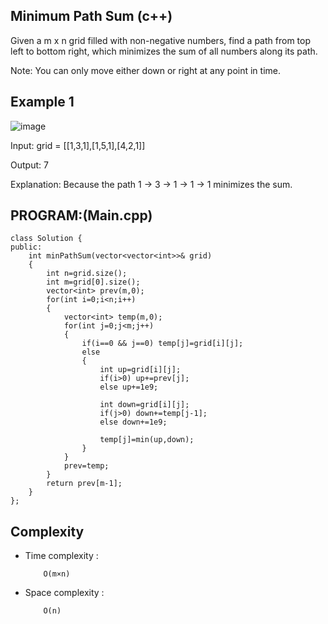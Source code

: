## Minimum Path Sum (c++)

Given a m x n grid filled with non-negative numbers, find a path from top left to bottom right, which minimizes the sum of all numbers along its path.

Note: You can only move either down or right at any point in time.

## Example 1
![image](https://github.com/user-attachments/assets/38c87a19-07ac-4f0e-ba38-8534385fa064)

Input: grid = [[1,3,1],[1,5,1],[4,2,1]]

Output: 7

Explanation: Because the path 1 → 3 → 1 → 1 → 1 minimizes the sum.
## PROGRAM:(Main.cpp)
```
class Solution {
public:
    int minPathSum(vector<vector<int>>& grid) 
    {
        int n=grid.size();
        int m=grid[0].size();
        vector<int> prev(m,0);
        for(int i=0;i<n;i++)
        {
            vector<int> temp(m,0);
            for(int j=0;j<m;j++)
            {
                if(i==0 && j==0) temp[j]=grid[i][j];
                else
                {
                    int up=grid[i][j];
                    if(i>0) up+=prev[j];
                    else up+=1e9;

                    int down=grid[i][j];
                    if(j>0) down+=temp[j-1];
                    else down+=1e9;

                    temp[j]=min(up,down);
                }
            }
            prev=temp;
        }
        return prev[m-1];
    }
};
```
## Complexity
- Time complexity : 
  
          O(m×n)
     
- Space complexity :

          O(n)
 
